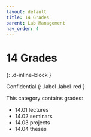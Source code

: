 ```yaml
---
layout: default
title: 14 Grades
parent: Lab Management
nav_order: 4
---
```


# 14 Grades
{: .d-inline-block }

Confidential
{: .label .label-red }

This category contains grades:

- 14.01 lectures
- 14.02 seminars
- 14.03 projects
- 14.04 theses

